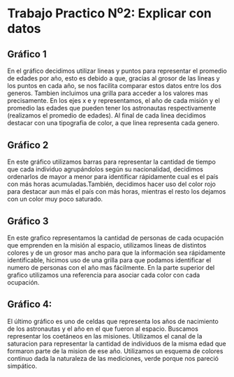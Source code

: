 # Trabajo Practico N<sup>o</sup>2: Explicar con datos
## Gráfico 1
En el gráfico decidimos utilizar lineas y puntos para representar el promedio de edades por año, esto es debido a que, gracias al grosor de las lineas y los puntos en cada año, se nos facilita comparar estos datos entre los dos generos. Tambien incluimos una grilla para acceder a los valores mas precisamente.
En los ejes x e y representamos, el año de cada misión y el promedio las edades que pueden tener los astronautas respectivamente (realizamos el promedio de edades).
Al final de cada linea decidimos destacar con una tipografia de color, a que linea representa cada genero.

## Gráfico 2
En este gráfico utilizamos barras para representar la cantidad de tiempo que cada individuo agrupándolos según su nacionalidad, decidimos ordenarlos de mayor a menor para identificar rápidamente cual es el país con más horas acumuladas.También, decidimos hacer uso del color rojo para destacar aun más el país con más horas, mientras el resto los dejamos con un color muy poco saturado. 

## Gráfico 3
En este grafico representamos la cantidad de personas de cada ocupación que emprenden en la misión al espacio, utilizamos lineas de distintos colores y de un grosor mas ancho para que la información sea rápidamente identificable, hicimos uso de una grilla para que podamos identificar el numero de personas con el año mas fácilmente.
En la parte superior del grafico utilizamos una referencia para asociar cada color con cada ocupación.

## Gráfico 4:
El último gráfico es uno de celdas que representa los años de nacimiento de los astronautas y el año en el que fueron al espacio. Buscamos representar los coetáneos en las misiones. Utilizamos el canal de la saturacion para representar la cantidad de individuos de la misma edad que formaron parte de la mision de ese año.
Utilizamos un esquema de colores continuo dada la naturaleza de las mediciones, verde porque nos pareció simpático.
